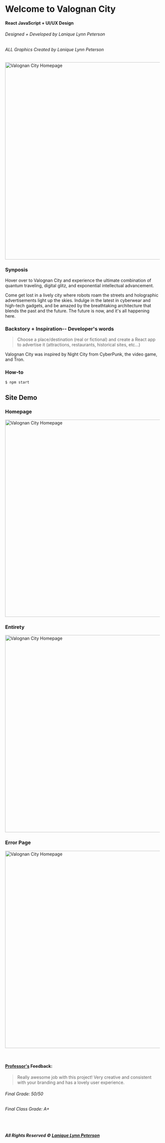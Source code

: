 # Welcome to Valognan City
#### React JavaScript + UI/UX Design
###### Designed + Developed by Lanique Lynn Peterson
###### ALL Graphics Created by Lanique Lynn Peterson

[<img width="641" alt="Valognan City Homepage" src="https://raw.githubusercontent.com/La-Nique/CyberPunk_Reality/main/src/components/pudding/home-ss.png">](https://github.com/La-Nique)

### Synposis

Hover over to Valognan City and experience the ultimate combination of quantum traveling, digital glitz, and exponential intellectual advancement. 

Come get lost in a lively city where robots roam the streets and holographic advertisements light up the skies. Indulge in the latest in cyberwear and high-tech gadgets, and be amazed by the breathtaking architecture that blends the past and the future. The future is now, and it's all happening here.

### Backstory + Inspiration-- Developer's words

> Choose a place/destination (real or fictional) and create a React app to advertise it (attractions, restaurants, historical sites, etc...)

Valognan City was inspired by Night City from CyberPunk, the video game, and Tron. 

### How-to

```$
$ npm start
```

## Site Demo

### Homepage

[<img width="641" alt="Valognan City Homepage" src="https://raw.githubusercontent.com/La-Nique/CyberPunk_Reality/c18581b30427e0f6890864fa58a6fb72b272f82d/src/components/pudding/homepage.gif">](https://github.com/La-Nique)

### Entirety

[<img width="641" alt="Valognan City Homepage" src="https://github.com/La-Nique/CyberPunk_Reality/blob/c18581b30427e0f6890864fa58a6fb72b272f82d/src/components/pudding/pudding.gif?raw=true">](https://github.com/La-Nique)

### Error Page

[<img width="641" alt="Valognan City Homepage" src="https://raw.githubusercontent.com/La-Nique/CyberPunk_Reality/c18581b30427e0f6890864fa58a6fb72b272f82d/src/components/pudding/error.gif">](https://github.com/La-Nique)

<br>

<!-- ### Project Breakdown

- [x] Git workflow. 
Must use feature branch workflow and create pull requests before merging feature branches.
- [x] Correctness of other tools used. 
(i.e. should *only* be using React, React-Router, and vanilla CSS)
- [x] User experience. 
How does it feel to use and navigate your website? Is the content presented to the user in a readable and useful manner? This includes colors, fonts, and backgrounds chosen.
- [x] All content criteria are met:
    - [x] There is a visually appealing homepage to greet the user and introduce the location chosen. 
    - [x] There should be links to at least three other pages. 
    - [x] Each of the three pages should have information regarding what someone who visits the location should/could do. 
    - [x] For each page, please choose at least 2 subtopics. For example, a page on places to eat should feature at least two restaurants. 
    - [x] Each subtopic should have a photo and a description. 

###### Final Grade: 50/50 -->

#### [Professor's](https://github.com/mtlynch3) Feedback:
> Really awesome job with this project! Very creative and consistent with your branding and has a lovely user experience. 

###### Final Grade: 50/50
###### Final Class Grade: A+

<br>

###### **All Rights Reserved © [Lanique Lynn Peterson](https://github.com/La-Nique)**

<!-- PROFESSOR'S NOTES

Install react-router-dom:

```npm install react-router-dom```
For reference:
[Adding custom fonts](https://blog.greenroots.info/3-quick-ways-to-add-fonts-to-your-react-app)
[Feature Branch Workflow](https://www.atlassian.com/git/tutorials/comparing-workflows/feature-branch-workflow)
[Git notes](https://docs.google.com/document/d/1IiKHX0lIk7n_AlNIttbD1d1ICukPVodbYmWj0IaCSPE/edit?usp=sharing) -->
